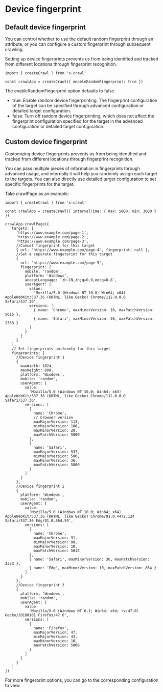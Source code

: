 # Device fingerprint

## Default device fingerprint

You can control whether to use the default random fingerprint through an attribute, or you can configure a custom fingerprint through subsequent crawling.

Setting up device fingerprints prevents us from being identified and tracked from different locations through fingerprint recognition.

```js{3}
import { createCrawl } from 'x-crawl'

const crawlApp = createCrawl({ enableRandomFingerprint: true })
```

The enableRandomFingerprint option defaults to false .

- true: Enable random device fingerprinting. The fingerprint configuration of the target can be specified through advanced configuration or detailed target configuration.
- false: Turn off random device fingerprinting, which does not affect the fingerprint configuration specified for the target in the advanced configuration or detailed target configuration.

## Custom device fingerprint

Customizing device fingerprints prevents us from being identified and tracked from different locations through fingerprint recognition.

You can pass multiple pieces of information in fingerprints through advanced usage, and internally it will help you randomly assign each target to the targets. You can also directly use detailed target configuration to set specific fingerprints for the target.

Take crawlPage as an example:

```js{11,15,16,17,18,19,20,21,22,23,24,25,26,27,31,33,34,35,36,37,38,39,40 ,41,42,43,44,45,46,47,48,49,50,51,52,53,54,55,56,57,58,59,61,62,63,64,65,66 ,67,68,69,70,71,72,73,74,75,76,77,78,79,81,82,83,84,85,86,87,88,89,90,91,92 ,93,94,95,96,97}
import { createCrawl } from 'x-crawl'

const crawlApp = createCrawl({ intervalTime: { max: 5000, min: 3000 } })

crawlApp.crawlPage({
   targets: [
     'https://www.example.com/page-1',
     'https://www.example.com/page-2',
     'https://www.example.com/page-3',
     //Cancel fingerprint for this target
     { url: 'https://www.example.com/page-4', fingerprint: null },
     //Set a separate fingerprint for this target
     {
       url: 'https://www.example.com/page-5',
       fingerprint: {
         mobile: 'random',
         platform: 'Windows',
         acceptLanguage: `zh-CN,zh;q=0.9,en;q=0.8`,
         userAgent: {
           value:
             'Mozilla/5.0 (Windows NT 10.0; Win64; x64) AppleWebKit/537.36 (KHTML, like Gecko) Chrome/112.0.0.0 Safari/537.36',
           versions: [
             { name: 'Chrome', maxMinorVersion: 10, maxPatchVersion: 5615 },
             { name: 'Safari', maxMinorVersion: 36, maxPatchVersion: 2333 }
           ]
         }
       }
     }
   ],
   // Set fingerprints uniformly for this target
   fingerprints: [
     //Device fingerprint 1
     {
       maxWidth: 1024,
       maxHeight: 800,
       platform: 'Windows',
       mobile: 'random',
       userAgent: {
         value:
           'Mozilla/5.0 (Windows NT 10.0; Win64; x64) AppleWebKit/537.36 (KHTML, like Gecko) Chrome/112.0.0.0 Safari/537.36',
         versions: [
           {
             name: 'Chrome',
             // browser version
             maxMajorVersion: 112,
             minMajorVersion: 100,
             maxMinorVersion: 20,
             maxPatchVersion: 5000
           },
           {
             name: 'Safari',
             maxMajorVersion: 537,
             minMajorVersion: 500,
             maxMinorVersion: 36,
             maxPatchVersion: 5000
           }
         ]
       }
     },
     //Device fingerprint 2
     {
       platform: 'Windows',
       mobile: 'random',
       userAgent: {
         value:
           'Mozilla/5.0 (Windows NT 10.0; Win64; x64) AppleWebKit/537.36 (KHTML, like Gecko) Chrome/91.0.4472.124 Safari/537.36 Edg/91.0.864.59',
         versions: [
           {
             name: 'Chrome',
             maxMajorVersion: 91,
             minMajorVersion: 88,
             maxMinorVersion: 10,
             maxPatchVersion: 5615
           },
           { name: 'Safari', maxMinorVersion: 36, maxPatchVersion: 2333 },
           { name: 'Edg', maxMinorVersion: 10, maxPatchVersion: 864 }
         ]
       }
     },
     //Device fingerprint 3
     {
       platform: 'Windows',
       mobile: 'random',
       userAgent: {
         value:
           'Mozilla/5.0 (Windows NT 6.1; Win64; x64; rv:47.0) Gecko/20100101 Firefox/47.0',
         versions: [
           {
             name: 'Firefox',
             maxMajorVersion: 47,
             minMajorVersion: 43,
             maxMinorVersion: 10,
             maxPatchVersion: 5000
           }
         ]
       }
     }
   ]
})
```

For more fingerprint options, you can go to the corresponding configuration to view.
